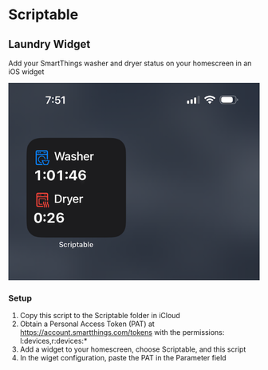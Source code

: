 # Scriptable

## Laundry Widget

Add your SmartThings washer and dryer status on your homescreen in an iOS widget

![Laundry Widget](/images/screenshot.png)

### Setup

1. Copy this script to the Scriptable folder in iCloud
2. Obtain a Personal Access Token (PAT) at https://account.smartthings.com/tokens with the permissions: l:devices,r:devices:*
3. Add a widget to your homescreen, choose Scriptable, and this script
4. In the wiget configuration, paste the PAT in the Parameter field